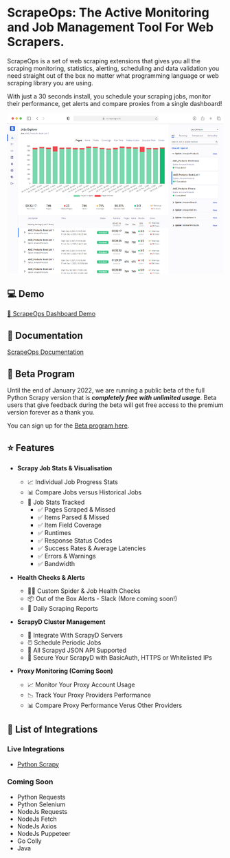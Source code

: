 # ScrapeOps: The Active Monitoring and Job Management Tool For Web Scrapers.
ScrapeOps is a set of web scraping extensions that gives you all the scraping monitoring, statistics, alerting, scheduling and data validation you need straight out of the box no matter what programming language or web scraping library you are using.

With just a 30 seconds install, you schedule your scraping jobs, monitor their performance, get alerts and compare proxies from a single dashboard!

![ScrapeOps Dashboard Demo](https://github.com/ScrapeOps/scrapeops-docs/blob/main/assets/scrapeops-hero-demo.jpg)

## :computer: Demo
[:link: ScrapeOps Dashboard Demo](https://scrapeops.io/app/login/demo)

## :bookmark_tabs: Documentation
[ScrapeOps Documentation](https://scrapeops.io/docs/intro)

## :tada: Beta Program
Until the end of January 2022, we are running a public beta of the full Python Scrapy version that is ***completely free with unlimited usage***. Beta users that give feedback during the beta will get free access to the premium version forever as a thank you.

You can sign up for the [Beta program here](https://scrapeops.io/).

## :star: Features

- **Scrapy Job Stats & Visualisation**
  - :chart_with_upwards_trend: Individual Job Progress Stats
  - :bar_chart: Compare Jobs versus Historical Jobs
  - :100: Job Stats Tracked
    - :white_check_mark: Pages Scraped & Missed
    - :white_check_mark: Items Parsed & Missed
    - :white_check_mark: Item Field Coverage
    - :white_check_mark: Runtimes
    - :white_check_mark: Response Status Codes
    - :white_check_mark: Success Rates & Average Latencies
    - :white_check_mark: Errors & Warnings
    - :white_check_mark: Bandwidth

- **Health Checks & Alerts**
  - :male_detective: Custom Spider & Job Health Checks 
  - :package: Out of the Box Alerts - Slack (More coming soon!)
  - :bookmark_tabs: Daily Scraping Reports

 - **ScrapyD Cluster Management**
    - :link: Integrate With ScrapyD Servers
    - :alarm_clock: Schedule Periodic Jobs
    - :100: All Scrapyd JSON API Supported
    - :closed_lock_with_key: Secure Your ScrapyD with BasicAuth, HTTPS or Whitelisted IPs
 - **Proxy Monitoring (Coming Soon)**
    - :chart_with_upwards_trend: Monitor Your Proxy Account Usage
    - :chart_with_downwards_trend: Track Your Proxy Providers Performance
    - :bar_chart: Compare Proxy Performance Verus Other Providers




## 🚀 List of Integrations


### Live Integrations
- [Python Scrapy](https://github.com/ScrapeOps/scrapeops-scrapy-sdk)

### Coming Soon
- Python Requests 
- Python Selenium 
- NodeJs Requests
- NodeJs Fetch
- NodeJs Axios
- NodeJs Puppeteer
- Go Colly
- Java






